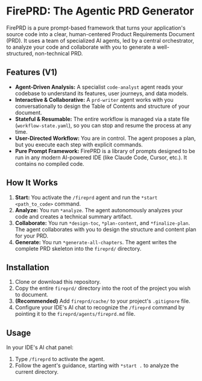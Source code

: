 # FirePRD: The Agentic PRD Generator

FirePRD is a pure prompt-based framework that turns your application's source code into a clear, human-centered Product Requirements Document (PRD). It uses a team of specialized AI agents, led by a central orchestrator, to analyze your code and collaborate with you to generate a well-structured, non-technical PRD.

## Features (V1)

- **Agent-Driven Analysis:** A specialist `code-analyst` agent reads your codebase to understand its features, user journeys, and data models.
- **Interactive & Collaborative:** A `prd-writer` agent works with you conversationally to design the Table of Contents and structure of your document.
- **Stateful & Resumable:** The entire workflow is managed via a state file (`workflow-state.yaml`), so you can stop and resume the process at any time.
- **User-Directed Workflow:** You are in control. The agent proposes a plan, but you execute each step with explicit commands.
- **Pure Prompt Framework:** FirePRD is a library of prompts designed to be run in any modern AI-powered IDE (like Claude Code, Cursor, etc.). It contains no compiled code.

## How It Works

1.  **Start:** You activate the `/fireprd` agent and run the `*start <path_to_code>` command.
2.  **Analyze:** You run `*analyze`. The agent autonomously analyzes your code and creates a technical summary artifact.
3.  **Collaborate:** You run `*design-toc`, `*plan-content`, and `*finalize-plan`. The agent collaborates with you to design the structure and content plan for your PRD.
4.  **Generate:** You run `*generate-all-chapters`. The agent writes the complete PRD skeleton into the `fireprd/` directory.

## Installation

1.  Clone or download this repository.
2.  Copy the entire `fireprd/` directory into the root of the project you wish to document.
3.  **(Recommended)** Add `fireprd/cache/` to your project's `.gitignore` file.
4.  Configure your IDE's AI chat to recognize the `/fireprd` command by pointing it to the `fireprd/agents/fireprd.md` file.

## Usage

In your IDE's AI chat panel:
1.  Type `/fireprd` to activate the agent.
2.  Follow the agent's guidance, starting with `*start .` to analyze the current directory.
